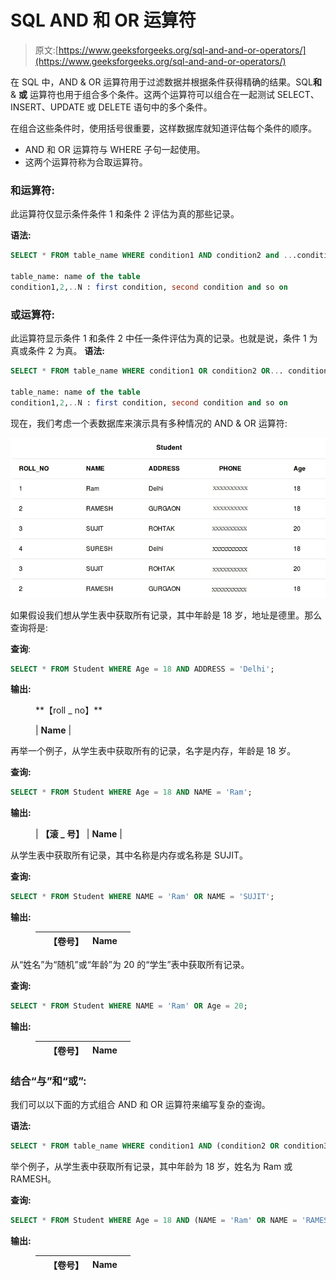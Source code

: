 # SQL AND 和 OR 运算符

> 原文:[https://www.geeksforgeeks.org/sql-and-and-or-operators/](https://www.geeksforgeeks.org/sql-and-and-or-operators/)

在 SQL 中，AND & OR 运算符用于过滤数据并根据条件获得精确的结果。SQL**和** & **或** 运算符也用于组合多个条件。这两个运算符可以组合在一起测试 SELECT、INSERT、UPDATE 或 DELETE 语句中的多个条件。

在组合这些条件时，使用括号很重要，这样数据库就知道评估每个条件的顺序。

*   AND 和 OR 运算符与 WHERE 子句一起使用。
*   这两个运算符称为合取运算符。

### **和运算符:**

此运算符仅显示条件条件 1 和条件 2 评估为真的那些记录。

**语法:**

```sql
SELECT * FROM table_name WHERE condition1 AND condition2 and ...conditionN;

table_name: name of the table
condition1,2,..N : first condition, second condition and so on
```

### **或运算符:**

此运算符显示条件 1 和条件 2 中任一条件评估为真的记录。也就是说，条件 1 为真或条件 2 为真。
**语法:**

```sql
SELECT * FROM table_name WHERE condition1 OR condition2 OR... conditionN;

table_name: name of the table
condition1,2,..N : first condition, second condition and so on

```

现在，我们考虑一个表数据库来演示具有多种情况的 AND & OR 运算符:

![table1](img/4fab6fceee0b1d1b256c3430eb713844.png)

如果假设我们想从学生表中获取所有记录，其中年龄是 18 岁，地址是德里。那么查询将是:

**查询**:

```sql
SELECT * FROM Student WHERE Age = 18 AND ADDRESS = 'Delhi';
```

**输出:**

<figure class="table">**【roll _ no】**

| **Name** |

</figure>

再举一个例子，从学生表中获取所有的记录，名字是内存，年龄是 18 岁。

**查询:**

```sql
SELECT * FROM Student WHERE Age = 18 AND NAME = 'Ram';
```

**输出:**

<figure class="table">

| **【滚 _ 号】** | **Name** |

</figure>

从学生表中获取所有记录，其中名称是内存或名称是 SUJIT。

**查询:**

```sql
SELECT * FROM Student WHERE NAME = 'Ram' OR NAME = 'SUJIT';
```

**输出:**

<figure class="table">

|  | 【卷号】 | **Name** |  |
| --- | --- | --- | --- |

</figure>

从“姓名”为“随机”或“年龄”为 20 的“学生”表中获取所有记录。

**查询:**

```sql
SELECT * FROM Student WHERE NAME = 'Ram' OR Age = 20;
```

**输出:**

<figure class="table">

|  | 【卷号】 | **Name** |  |
| --- | --- | --- | --- |

</figure>

### **结合“与”和“或”:**

我们可以以下面的方式组合 AND 和 OR 运算符来编写复杂的查询。

**语法:**

```sql
SELECT * FROM table_name WHERE condition1 AND (condition2 OR condition3);
```

举个例子，从学生表中获取所有记录，其中年龄为 18 岁，姓名为 Ram 或 RAMESH。

**查询:**

```sql
SELECT * FROM Student WHERE Age = 18 AND (NAME = 'Ram' OR NAME = 'RAMESH');
```

**输出:**

<figure class="table">

|  | 【卷号】 | **Name** |  |
| --- | --- | --- | --- |

</figure>